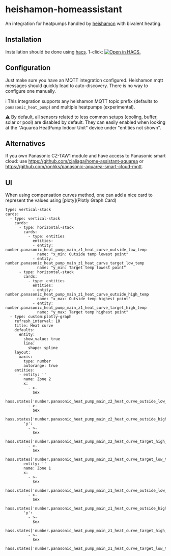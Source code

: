 # heishamon-homeassistant

An integration for heatpumps handled by [heishamon](https://github.com/Egyras/HeishaMon) with bivalent heating.

## Installation

Installation should be done using [hacs](https://hacs.xyz/).
1-click: [![Open in HACS.](https://my.home-assistant.io/badges/hacs_repository.svg)](https://my.home-assistant.io/redirect/hacs_repository/?owner=frankol&repository=heishamon-homeassistant&category=integration)

## Configuration

Just make sure you have an MQTT integration configured. Heishamon mqtt messages should quickly lead to auto-discovery. There is no way to configure one manually.

ℹ This integration supports any heishamon MQTT topic prefix (defaults to `panasonic_heat_pump`) and multiple heatpumps (experimental).

⚠ By default, all sensors related to less common setups (cooling, buffer, solar or pool) are disabled by default. They can easily enabled when looking at the "Aquarea HeatPump Indoor Unit" device under "entities not shown".

## Alternatives

If you own Panasonic CZ-TAW1 module and have access to Panasonic smart cloud: use https://github.com/cjaliaga/home-assistant-aquarea or https://github.com/ronhks/panasonic-aquarea-smart-cloud-mqtt.

## UI

When using compensation curves method, one can add a nice card to represent the values using [ploty](Plotly Graph Card)

```
type: vertical-stack
cards:
  - type: vertical-stack
    cards:
      - type: horizontal-stack
        cards:
          - type: entities
            entities:
            - entity: number.panasonic_heat_pump_main_z1_heat_curve_outside_low_temp
              name: "x_min: Outside temp lowest point"
            - entity: number.panasonic_heat_pump_main_z1_heat_curve_target_low_temp
              name: "y_min: Target temp lowest point"
      - type: horizontal-stack
        cards:
          - type: entities
            entities:
            - entity: number.panasonic_heat_pump_main_z1_heat_curve_outside_high_temp
              name: "x_max: Outside temp highest point"
            - entity: number.panasonic_heat_pump_main_z1_heat_curve_target_high_temp
              name: "y_max: Target temp highest point"
  - type: custom:plotly-graph
    refresh_interval: 10
    title: Heat curve
    defaults:
      entity:
        show_value: true
        line:
          shape: spline
    layout:
      xaxis:
        type: number
        autorange: true
    entities:
      - entity: ''
        name: Zone 2
        x:
          - >-
            $ex
            hass.states['number.panasonic_heat_pump_main_z2_heat_curve_outside_low_temp'].state
          - >-
            $ex
            hass.states['number.panasonic_heat_pump_main_z2_heat_curve_outside_high_temp'].state
        'y':
          - >-
            $ex
            hass.states['number.panasonic_heat_pump_main_z2_heat_curve_target_high_temp'].state
          - >-
            $ex
            hass.states['number.panasonic_heat_pump_main_z2_heat_curve_target_low_temp'].state
      - entity: ''
        name: Zone 1
        x:
          - >-
            $ex
            hass.states['number.panasonic_heat_pump_main_z1_heat_curve_outside_low_temp'].state
          - >-
            $ex
            hass.states['number.panasonic_heat_pump_main_z1_heat_curve_outside_high_temp'].state
        'y':
          - >-
            $ex
            hass.states['number.panasonic_heat_pump_main_z1_heat_curve_target_high_temp'].state
          - >-
            $ex
            hass.states['number.panasonic_heat_pump_main_z1_heat_curve_target_low_temp'].state
```
